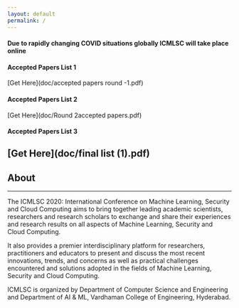 ```yaml
---
layout: default
permalink: /
---
```

#### Due to rapidly changing COVID situations globally ICMLSC will take place online

#### Accepted Papers List 1

[Get Here](doc/accepted papers round -1.pdf)

#### Accepted Papers List 2

[Get Here](doc/Round 2accepted papers.pdf) 

#### Accepted Papers List 3

[Get Here](doc/final list (1).pdf)
---
## About
---
The ICMLSC 2020: International Conference on Machine Learning, Security and Cloud Computing aims to bring together leading academic scientists, researchers and research scholars to exchange and share their experiences and research results on all aspects of Machine Learning, Security and Cloud Computing.

It also provides a premier interdisciplinary platform for researchers, practitioners and educators to present and discuss the most recent innovations, trends, and concerns as well as practical challenges encountered and solutions adopted in the fields of Machine Learning, Security and Cloud Computing.

ICMLSC is organized by Department of Computer Science and Engineering and Department of AI & ML, Vardhaman College of Engineering, Hyderabad.
